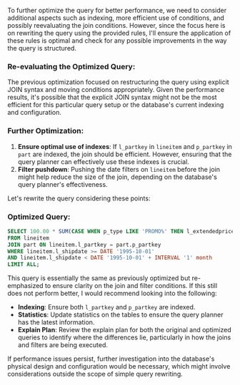 To further optimize the query for better performance, we need to consider additional aspects such as indexing, more efficient use of conditions, and possibly reevaluating the join conditions. However, since the focus here is on rewriting the query using the provided rules, I'll ensure the application of these rules is optimal and check for any possible improvements in the way the query is structured.

### Re-evaluating the Optimized Query:
The previous optimization focused on restructuring the query using explicit JOIN syntax and moving conditions appropriately. Given the performance results, it's possible that the explicit JOIN syntax might not be the most efficient for this particular query setup or the database's current indexing and configuration.

### Further Optimization:
1. **Ensure optimal use of indexes**: If `l_partkey` in `lineitem` and `p_partkey` in `part` are indexed, the join should be efficient. However, ensuring that the query planner can effectively use these indexes is crucial.
2. **Filter pushdown**: Pushing the date filters on `lineitem` before the join might help reduce the size of the join, depending on the database's query planner's effectiveness.

Let's rewrite the query considering these points:

### Optimized Query:
```sql
SELECT 100.00 * SUM(CASE WHEN p_type LIKE 'PROMO%' THEN l_extendedprice * (1 - l_discount) ELSE 0 END) / SUM(l_extendedprice * (1 - l_discount)) AS promo_revenue 
FROM lineitem
JOIN part ON lineitem.l_partkey = part.p_partkey
WHERE lineitem.l_shipdate >= DATE '1995-10-01' 
AND lineitem.l_shipdate < DATE '1995-10-01' + INTERVAL '1' month
LIMIT ALL;
```

This query is essentially the same as previously optimized but re-emphasized to ensure clarity on the join and filter conditions. If this still does not perform better, I would recommend looking into the following:
- **Indexing**: Ensure both `l_partkey` and `p_partkey` are indexed.
- **Statistics**: Update statistics on the tables to ensure the query planner has the latest information.
- **Explain Plan**: Review the explain plan for both the original and optimized queries to identify where the differences lie, particularly in how the joins and filters are being executed.

If performance issues persist, further investigation into the database's physical design and configuration would be necessary, which might involve considerations outside the scope of simple query rewriting.